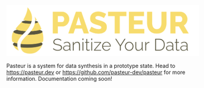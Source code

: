 
![Pasteur Logo with text. Tagline reads: 'Sanitize Your Data'](https://raw.githubusercontent.com/pasteur-dev/pasteur/master/res/logo/text_light.svg)

Pasteur is a system for data synthesis in a prototype state.
Head to https://pasteur.dev or https://github.com/pasteur-dev/pasteur for
more information.
Documentation coming soon!